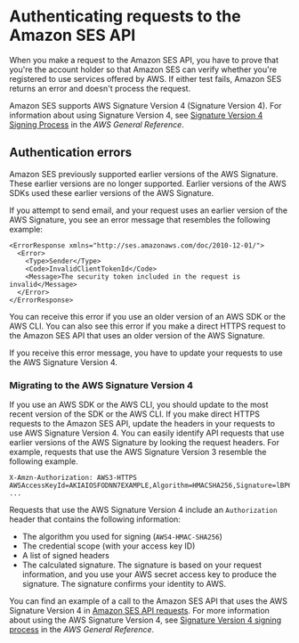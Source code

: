 # Authenticating requests to the Amazon SES API<a name="using-ses-api-authentication"></a>

When you make a request to the Amazon SES API, you have to prove that you're the account holder so that Amazon SES can verify whether you're registered to use services offered by AWS\. If either test fails, Amazon SES returns an error and doesn't process the request\.

Amazon SES supports AWS Signature Version 4 \(Signature Version 4\)\. For information about using Signature Version 4, see [Signature Version 4 Signing Process](https://docs.aws.amazon.com/general/latest/gr/signature-version-4.html) in the *AWS General Reference*\.

## Authentication errors<a name="using-ses-api-authentication-errors"></a>

Amazon SES previously supported earlier versions of the AWS Signature\. These earlier versions are no longer supported\. Earlier versions of the AWS SDKs used these earlier versions of the AWS Signature\.

If you attempt to send email, and your request uses an earlier version of the AWS Signature, you see an error message that resembles the following example:

```
<ErrorResponse xmlns="http://ses.amazonaws.com/doc/2010-12-01/">
  <Error>
    <Type>Sender</Type>
    <Code>InvalidClientTokenId</Code>
    <Message>The security token included in the request is invalid</Message>
  </Error>
</ErrorResponse>
```

You can receive this error if you use an older version of an AWS SDK or the AWS CLI\. You can also see this error if you make a direct HTTPS request to the Amazon SES API that uses an older version of the AWS Signature\.

If you receive this error message, you have to update your requests to use the AWS Signature Version 4\.

### Migrating to the AWS Signature Version 4<a name="using-ses-api-authentication-errors-migrating"></a>

If you use an AWS SDK or the AWS CLI, you should update to the most recent version of the SDK or the AWS CLI\. If you make direct HTTPS requests to the Amazon SES API, update the headers in your requests to use AWS Signature Version 4\. You can easily identify API requests that use earlier versions of the AWS Signature by looking the request headers\. For example, requests that use the AWS Signature Version 3 resemble the following example\.

```
X-Amzn-Authorization: AWS3-HTTPS AWSAccessKeyId=AKIAIOSFODNN7EXAMPLE,Algorithm=HMACSHA256,Signature=lBP67vCvGl ...
```

Requests that use the AWS Signature Version 4 include an `Authorization` header that contains the following information:
+ The algorithm you used for signing \(`AWS4-HMAC-SHA256`\)
+ The credential scope \(with your access key ID\)
+ A list of signed headers
+ The calculated signature\. The signature is based on your request information, and you use your AWS secret access key to produce the signature\. The signature confirms your identity to AWS\.

You can find an example of a call to the Amazon SES API that uses the AWS Signature Version 4 in [Amazon SES API requests](using-ses-api-requests.md)\. For more information about using the AWS Signature Version 4, see [Signature Version 4 signing process](https://docs.aws.amazon.com/general/latest/gr/signature-version-4.html) in the *AWS General Reference*\. 